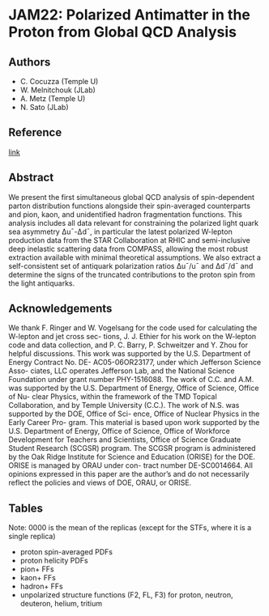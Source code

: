 # JAM22: Polarized Antimatter in the Proton from Global QCD Analysis 
## Authors

- C. Cocuzza (Temple U)
- W. Melnitchouk (JLab)
- A. Metz (Temple U)
- N. Sato (JLab)

## Reference

[link](https://inspirehep.net/literature/2029139)


## Abstract

We present the first simultaneous global QCD analysis of spin-dependent parton distribution functions alongside their spin-averaged counterparts and pion, kaon, and unidentified hadron fragmentation functions. This analysis includes all data relevant for constraining the polarized light quark sea asymmetry 
Δu¯-Δd¯, in particular the latest polarized W-lepton production data from the STAR Collaboration at RHIC and semi-inclusive deep inelastic scattering data from COMPASS, allowing the most robust extraction available with minimal theoretical assumptions. We also extract a self-consistent set of antiquark polarization ratios Δu¯/u¯ and Δd¯/d¯ and determine the signs of the truncated contributions to the proton spin from the light antiquarks.


## Acknowledgements

We thank F. Ringer and W. Vogelsang for the code used for calculating the W-lepton and jet cross sec- tions, J. J. Ethier for his work on the W-lepton code and data collection, and P. C. Barry, P. Schweitzer and Y. Zhou for helpful discussions. This work was supported by the U.S. Department of Energy Contract No. DE- AC05-06OR23177, under which Jefferson Science Asso- ciates, LLC operates Jefferson Lab, and the National Science Foundation under grant number PHY-1516088. The work of C.C. and A.M. was supported by the U.S. Department of Energy, Office of Science, Office of Nu- clear Physics, within the framework of the TMD Topical Collaboration, and by Temple University (C.C.). The work of N.S. was supported by the DOE, Office of Sci- ence, Office of Nuclear Physics in the Early Career Pro- gram. This material is based upon work supported by the U.S. Department of Energy, Office of Science, Office of Workforce Development for Teachers and Scientists, Office of Science Graduate Student Research (SCGSR) program. The SCGSR program is administered by the Oak Ridge Institute for Science and Education (ORISE) for the DOE. ORISE is managed by ORAU under con- tract number DE-SC0014664. All opinions expressed in this paper are the author’s and do not necessarily reflect the policies and views of DOE, ORAU, or ORISE.

## Tables

Note: 0000 is the mean of the replicas (except for the STFs, where it is a single replica)

- proton spin-averaged PDFs
- proton helicity PDFs
- pion+ FFs
- kaon+ FFs
- hadron+ FFs
- unpolarized structure functions (F2, FL, F3) for proton, neutron, deuteron, helium, tritium





